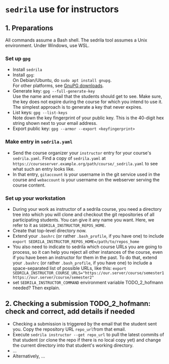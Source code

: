 # `sedrila` use for instructors

## 1. Preparations

All commands assume a Bash shell.
The sedrila tool assumes a Unix environment.
Under Windows, use WSL.

### Set up `gpg`

- Install `sedrila`
- Install `gpg`:  
  On Debian/Ubuntu, do `sudo apt install gnupg`.  
  For other platforms, see [GnuPG downloads](https://gnupg.org/download/index.html).
- Generate key: `gpg --full-generate-key`  
  Use the name and email that the students should get to see.
  Make sure, the key does not expire during the course for which you intend to use it.
  The simplest approach is to generate a key that never expires.
- List keys: `gpg --list-keys`    
  Note down the key fingerprint of your public key.
  This is the 40-digit hex string shown next to your email address. 
- Export public key:  `gpg --armor --export <keyfingerprint>`  


### Make entry in `sedrila.yaml`

- Send the course organizer your `instructor` entry for your course's `sedrila.yaml`.
  Find a copy of `sedrila.yaml` at `https://courseserver.example.org/path/course/_sedrila.yaml`
  to see what such an entry looks like.
- In that entry, `gitaccount` is your username in the git service used in the course
  and `webaccount` is your username on the webserver serving the course content.


### Set up your workstation

- During your work as instructor of a sedrila course, 
  you need a directory tree into which you will clone and checkout the git repositories
  of all participating students.
  You can give it any name you want. 
  Here, we refer to it as `SEDRILA_INSTRUCTOR_REPOS_HOME`.
- Create that top-level directory now.
- Extend your `.bashrc` (or rather `.bash_profile`, if you have one) to include
  `export SEDRILA_INSTRUCTOR_REPOS_HOME=/path/to/repos_home`
- You also need to indicate to sedrila which course URLs you are going to process,
  so it can help you reject all other instances of the course, even if you have been
  an instructor for them in the past.
  To do that, extend your `.bashrc` (or rather `.bash_profile`, if you have one) to include
  a space-separated list of possible URLs, like this:
  `export SEDRILA_INSTRUCTOR_COURSE_URLS="https://our.server/course/semester1 https://our.server/course/semester2"`
- set `SEDRILA_INSTRUCTOR_COMMAND` environment variable  TODO_2_hofmann needed? Then explain.


## 2. Checking a submission  TODO_2_hofmann: check and correct, add details if needed

- Checking a submission is triggered by the email that the student sent you.
  Copy the repository URL `repo_url`from that email.
- Execute `sedrila instructor --get repo_url`
  to pull the latest commits of that student (or clone the repo if there is no local copy yet)
  and change the current directory into that student's working directory.
- ...
- Alternatively, ...
